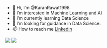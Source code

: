- 👋 Hi, I’m @KaranRawat1998
- 👀 I’m interested in Machine Learning and AI
- 🌱 I’m currently learning Data Science
- 💞️ I’m looking for guidance in Data Science. 
- 📫 How to reach me [Linkedin](https://www.linkedin.com/in/karan-rawat-2349161b3/)

<img src="https://github-readme-stats.vercel.app/api?username=KaranRawat1998&show_icons=true&text_color=a6accd&bg_color=273849&title_color=c792ea&icon_color=ffffff">
<img src="https://github-readme-stats.vercel.app/api/top-langs/?username=KaranRawat1998&layout=compact&show_icons=true&text_color=a6accd&bg_color=273849&title_color=c792ea&icon_color=ffffff">

<!---
KaranRawat1998/KaranRawat1998 is a ✨ special ✨ repository because its `README.md` (this file) appears on your GitHub profile.
You can click the Preview link to take a look at your changes.
--->

